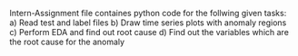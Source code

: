 Intern-Assignment file  containes python code for the follwing given tasks:
   a) Read test and label files
   b) Draw time series plots with anomaly regions 
   c) Perform EDA and find out root cause
   d) Find out the variables which are the root cause for the anomaly
